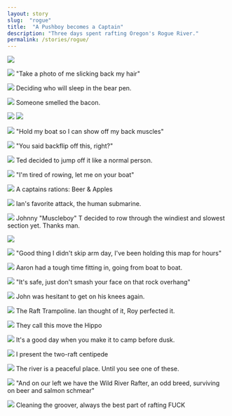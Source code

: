 ```yaml
---
layout: story
slug:  "rogue"
title:  "A Pushboy becomes a Captain"
description: "Three days spent rafting Oregon's Rogue River."
permalink: /stories/rogue/
---
```


![](/images/{{page.slug}}/0061.jpg)

![](/images/{{page.slug}}/0082.jpg)
"Take a photo of me slicking back my hair"

![](/images/{{page.slug}}/0100.jpg)
Deciding who will sleep in the bear pen.

![](/images/{{page.slug}}/0119.jpg)
Someone smelled the bacon.

![](/images/{{page.slug}}/0138.jpg)
![](/images/{{page.slug}}/0156.jpg)

![](/images/{{page.slug}}/0164.jpg)
"Hold my boat so I can show off my back muscles"

![](/images/{{page.slug}}/0169.jpg)
"You said backflip off this, right?"

![](/images/{{page.slug}}/0176.jpg)
Ted decided to jump off it like a normal person.

![](/images/{{page.slug}}/0180.jpg)
"I'm tired of rowing, let me on your boat"

![](/images/{{page.slug}}/0189.jpg)
A captains rations: Beer &amp; Apples

![](/images/{{page.slug}}/0202.jpg)
Ian's favorite attack, the human submarine.

![](/images/{{page.slug}}/0227.jpg)
Johnny "Muscleboy" T decided to row through the windiest and slowest section yet. Thanks man.

![](/images/{{page.slug}}/0228.jpg)

![](/images/{{page.slug}}/0230.jpg)
"Good thing I didn't skip arm day, I've been holding this map for hours"

![](/images/{{page.slug}}/0243.jpg)
Aaron had a tough time fitting in, going from boat to boat.

![](/images/{{page.slug}}/0297.jpg)
"It's safe, just don't smash your face on that rock overhang"

![](/images/{{page.slug}}/0340-3.jpg)
John was hesitant to get on his knees again.

![](/images/{{page.slug}}/0376.jpg)
The Raft Trampoline. Ian thought of it, Roy perfected it.

![](/images/{{page.slug}}/0413.jpg)
They call this move the Hippo

![](/images/{{page.slug}}/0430.jpg)
It's a good day when you make it to camp before dusk.

![](/images/{{page.slug}}/0459.jpg)
I present the two-raft centipede

![](/images/{{page.slug}}/0466.jpg)
The river is a peaceful place. Until you see one of these.

![](/images/{{page.slug}}/0468.jpg)
"And on our left we have the Wild River Rafter, an odd breed, surviving on beer and salmon schmear"

![](/images/{{page.slug}}/0471.jpg)
Cleaning the groover, always the best part of rafting
FUCK
